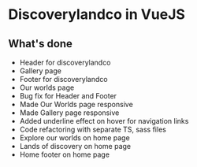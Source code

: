 # Discoverylandco in VueJS

## What's done
* Header for discoverylandco
* Gallery page
* Footer for discoverylandco
* Our worlds page
* Bug fix for Header and Footer
* Made Our Worlds page responsive
* Made Gallery page responsive
* Added underline effect on hover for navigation links
* Code refactoring with separate TS, sass files
* Explore our worlds on home page
* Lands of discovery on home page
* Home footer on home page